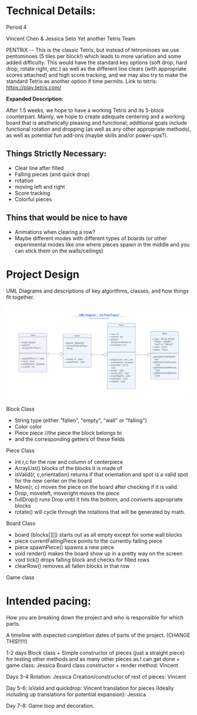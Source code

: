 
# Technical Details:
Period 4

Vincent Chen & Jessica Seto
Yet another Tetris Team

PENTRiX -- This is the classic Tetris, but instead of tetrominoes we use pentominoes (5 tiles per block!) which leads to more variation and some added difficulty. This would have the standard key options (soft drop, hard drop, rotate right, etc.) as well as the different line clears (with appropriate scores attached) and high score tracking, and we may also try to make the standard Tetris as another option if time permits. Link to tetris: https://play.tetris.com/

**Expanded Description:**

After 1.5 weeks, we hope to have a working Tetris and its 5-block counterpart. Mainly, we hope to create adequate centering and a working board that is aesthetically pleasing and functional; additional goals include functional rotation and dropping (as well as any other appropriate methods), as well as potential fun add-ons (maybe skills and/or power-ups?).

## Things Strictly Necessary:
- Clear line after filled
- Falling pieces (and quick drop)
- rotation
- moving left and right
- Score tracking
- Colorful pieces

## Thins that would be nice to have
- Animations when clearing a row?
- Maybe different modes with different types of boards (or other experimental modes like one where pieces spawn in the middle and you can stick them on the walls/ceilings)

# Project Design

UML Diagrams and descriptions of key algorithms, classes, and how things fit together.

![UML DIAGRAM](UML.png?raw=true "UML diagrams, containing all relevant classes and their variables." )

Block Class
- String type (either "fallen", "empty", "wall" or "falling")
- Color color
- Piece piece //the piece the block belongs to
- and the corresponding getters of these fields

Piece Class
- int r,c for the row and column of centerpiece
- ArrayList<Block>() blocks of the blocks it is made of
- isValid(r, c,orientation) returns if that orientation and spot is a valid spot for the new center on the board
- Move(r, c) moves the piece on  the board after checking if it is valid.
- Drop, moveleft, moveright moves the piece
- fullDrop() runs Drop until it hits the bottom, and coinverts appropriate blocks
- rotate() will cycle through the rotations that will be generated by math.

Board Class
- board (blocks[][]) starts out as all empty except for some wall blocks
- piece currentFallingPiece points to the currently falling piece
- piece spawnPiece() spawns a new piece
- void render() makes the board show up in a pretty way on the screen
- void tick() drops falling block and checks for filled rows
- clearRow() removes all fallen blocks in that row

Game class


# Intended pacing:

How you are breaking down the project and who is responsible for which parts.

A timeline with expected completion dates of parts of the project. (CHANGE THIS!!!!!)

1-2 days
Block class + Simple constructor of pieces (just a straight piece) for testing other methods and as many other pieces as I can get done + game class: Jessica
Board class constructor + render method: Vincent

Days 3-4
Rotation: Jessica
Creation/constructor of rest of pieces: Vincent

Day 5-6:
isValid and quickdrop: Vincent
translation for pieces (Ideally including up translations for potential expansion): Jessica

Day 7-8:
Game loop and decoration.
